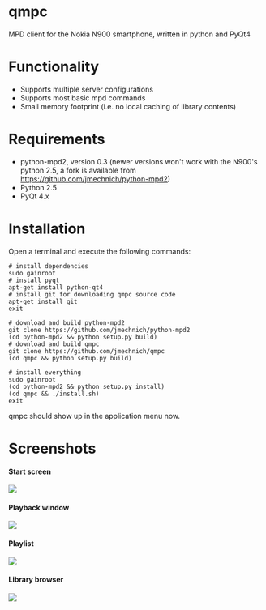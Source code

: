 qmpc
====

MPD client for the Nokia N900 smartphone, written in python and PyQt4

Functionality
=============

- Supports multiple server configurations
- Supports most basic mpd commands
- Small memory footprint (i.e. no local caching of library contents)

Requirements
============

- python-mpd2, version 0.3 (newer versions won't work with the N900's python 2.5, a fork is available from https://github.com/jmechnich/python-mpd2)
- Python 2.5
- PyQt 4.x

Installation
============

Open a terminal and execute the following commands:

```
# install dependencies
sudo gainroot
# install pyqt
apt-get install python-qt4
# install git for downloading qmpc source code
apt-get install git
exit

# download and build python-mpd2
git clone https://github.com/jmechnich/python-mpd2
(cd python-mpd2 && python setup.py build)
# download and build qmpc
git clone https://github.com/jmechnich/qmpc
(cd qmpc && python setup.py build)

# install everything
sudo gainroot
(cd python-mpd2 && python setup.py install)
(cd qmpc && ./install.sh)
exit
```

qmpc should show up in the application menu now.

Screenshots
===========

#### Start screen
![](https://raw.github.com/jmechnich/qmpc/master/screens/Screenshot-20141015-112123.png)

#### Playback window
![](https://raw.github.com/jmechnich/qmpc/master/screens/Screenshot-20141014-114538.png)

#### Playlist
![](https://raw.github.com/jmechnich/qmpc/master/screens/Screenshot-20141014-115009.png)

#### Library browser
![](https://raw.github.com/jmechnich/qmpc/master/screens/Screenshot-20141014-114407.png)

